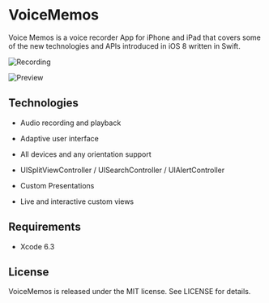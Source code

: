 VoiceMemos
============

Voice Memos is a voice recorder App for iPhone and iPad that covers some of the new technologies and APIs introduced in iOS 8 written in Swift.

![Recording](https://raw.githubusercontent.com/MoZhouqi/VoiceMemos/master/Screenshots/recording.png)

![Preview](https://raw.githubusercontent.com/MoZhouqi/VoiceMemos/master/Screenshots/preview.png)

## Technologies

- Audio recording and playback

- Adaptive user interface

- All devices and any orientation support

- UISplitViewController / UISearchController / UIAlertController

- Custom Presentations

- Live and interactive custom views

## Requirements

- Xcode 6.3

## License

VoiceMemos is released under the MIT license. See LICENSE for details.
